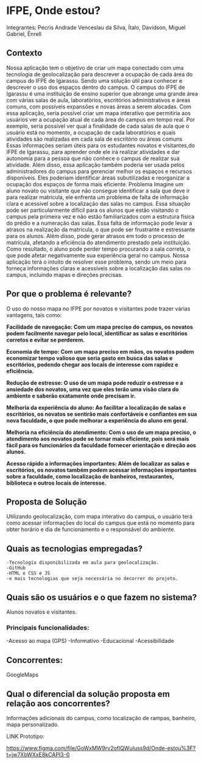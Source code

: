 # IFPE, Onde estou?

Integrantes: Pecris Andrade Venceslau da Silva, Ítalo, Davidson, Miguel Gabriel, Ênrell


## Contexto
	
Nossa aplicação tem o objetivo de criar um mapa conectado com uma tecnologia de geolocalização para descrever a ocupação de cada área do campus do IFPE de Igarassu. Sendo uma solução útil para conhecer e descrever o uso dos espaços dentro do campus. O campus do IFPE de Igarassu é uma instituição de ensino superior que abrange uma grande área com várias salas de aula, laboratórios, escritórios administrativos e áreas comuns, com possíveis expansões e novas áreas a serem alocadas.
Com essa aplicação, seria possível criar um mapa interativo que permitiria aos usuários ver a ocupação atual de cada área do campus em tempo real. Por exemplo, seria possível ver qual a finalidade de cada salas de aula que o usuário está no momento, a ocupação de cada laboratórios e quais atividades são realizadas em cada sala de escritório ou áreas comuns
Essas informações seriam úteis para os estudantes novatos e visitantes,do IFPE de Igarassu, para aprender onde ele irá realizar atividades e dar autonomia para a pessoa que não conhece o campus de realizar sua atividade.
Além disso, essa aplicação também poderia ser usada pelos administradores do campus para gerenciar melhor os espaços e recursos disponíveis. Eles poderiam identificar áreas subutilizadas e reorganizar a ocupação dos espaços de forma mais eficiente.
Problema
  Imagine um aluno novato ou visitante que não consegue identificar a sala que deve ir para realizar matrícula, ele enfrenta um problema de falta de informação clara e acessível sobre a localização das salas no campus. Essa situação pode ser particularmente difícil para os alunos que estão visitando o campus pela primeira vez e não estão familiarizados com a estrutura física do prédio e a numeração das salas.
Essa falta de informação pode levar a atrasos na realização da matrícula, o que pode ser frustrante e estressante para os alunos. Além disso, pode gerar atrasos em todo o processo de matrícula, afetando a eficiência do atendimento prestado pela instituição.
Como resultado, o aluno pode perder tempo procurando a sala correta, o que pode afetar negativamente sua experiência geral no campus.
Nossa aplicação terá o intuito de resolver esse problema, sendo um meio para forneça informações claras e acessíveis sobre a localização das salas no campus, incluindo mapas e direções precisas.

## Por que o problema é relevante?

 O uso do nosso mapa no IFPE por novatos e visitantes pode trazer várias vantagens, tais como:

**Facilidade de navegação:
Com um mapa preciso do campus, os novatos podem facilmente navegar pelo local, identificar as salas e escritórios corretos e evitar se perderem.**

**Economia de tempo: 
Com um mapa preciso em mãos, os novatos podem economizar tempo valioso que seria gasto em busca das salas e escritórios, podendo chegar aos locais de interesse com rapidez e eficiência.**

**Redução de estresse:
O uso de um mapa pode reduzir o estresse e a ansiedade dos novatos, uma vez que eles terão uma visão clara do ambiente e saberão exatamente onde precisam ir.**

**Melhoria da experiência do aluno:
Ao facilitar a localização de salas e escritórios, os novatos se sentirão mais confortáveis e confiantes em sua nova faculdade, o que pode melhorar a experiência do aluno em geral.**

**Melhoria na eficiência do atendimento:
Com o uso de um mapa preciso, o atendimento aos novatos pode se tornar mais eficiente, pois será mais fácil para os funcionários da faculdade fornecer orientação e direção aos alunos.**

**Acesso rápido a informações importantes:
Além de localizar as salas e escritórios, os novatos também podem acessar informações importantes sobre a faculdade, como localização de banheiros, restaurantes, biblioteca e outros locais de interesse.**

## Proposta de Solução

  Utilizando geolocalização, com mapa interativo do campus, o usuário terá como acessar informações do local do campus que está no momento para obter horário e dia de funcionamento e o responsável do ambiente.
          	
## Quais as tecnologias empregadas?

	-Tecnologia disponibilizada em aula para geolocalização.
	-GitHub
	-HTML e CSS e JS
	-e mais tecnologias que seja necessária no decorrer do projeto.
	
## Quais são os usuários e o que fazem no sistema?

Alunos novatos e visitantes.

### Principais funcionalidades:

-Acesso ao mapa (GPS)
-Informativo
-Educacional
-Acessibilidade

## Concorrentes:

 GoogleMaps


## Qual o diferencial da solução proposta em relação aos concorrentes?

Informações adicionais do campus, como localização de rampas, banheiro, mapa personalizado.

LINK Prototipo:

https://www.figma.com/file/GoWxMW9rv2oflQWuIuss9d/Onde-estou%3F?t=jw7XbWXxE8kCAPI3-0
